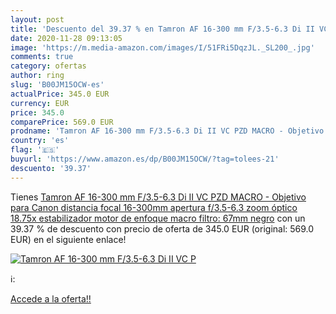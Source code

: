 ```yaml
---
layout: post
title: 'Descuento del 39.37 % en Tamron AF 16-300 mm F/3.5-6.3 Di II VC P'
date: 2020-11-28 09:13:05
image: 'https://m.media-amazon.com/images/I/51FRi5DqzJL._SL200_.jpg'
comments: true
category: ofertas
author: ring
slug: 'B00JM15OCW-es'
actualPrice: 345.0 EUR
currency: EUR
price: 345.0
comparePrice: 569.0 EUR
prodname: 'Tamron AF 16-300 mm F/3.5-6.3 Di II VC PZD MACRO - Objetivo para Canon  distancia focal 16-300mm  apertura f/3.5-6.3  zoom óptico 18.75x  estabilizador  motor de enfoque  macro  filtro: 67mm  negro'
country: 'es'
flag: '🇪🇸'
buyurl: 'https://www.amazon.es/dp/B00JM15OCW/?tag=tolees-21'
descuento: '39.37'
---
```


Tienes [Tamron AF 16-300 mm F/3.5-6.3 Di II VC PZD MACRO - Objetivo para Canon  distancia focal 16-300mm  apertura f/3.5-6.3  zoom óptico 18.75x  estabilizador  motor de enfoque  macro  filtro: 67mm  negro](https://www.amazon.es/dp/B00JM15OCW/?tag=tolees-21) con un 39.37 % de descuento con precio de oferta de 345.0 EUR (original: 569.0 EUR) en el siguiente enlace!

[![Tamron AF 16-300 mm F/3.5-6.3 Di II VC P](https://m.media-amazon.com/images/I/51FRi5DqzJL._SL200_.jpg)](https://www.amazon.es/dp/B00JM15OCW/?tag=tolees-21)

ℹ️:


[Accede a la oferta!!](https://www.amazon.es/dp/B00JM15OCW/?tag=tolees-21)
